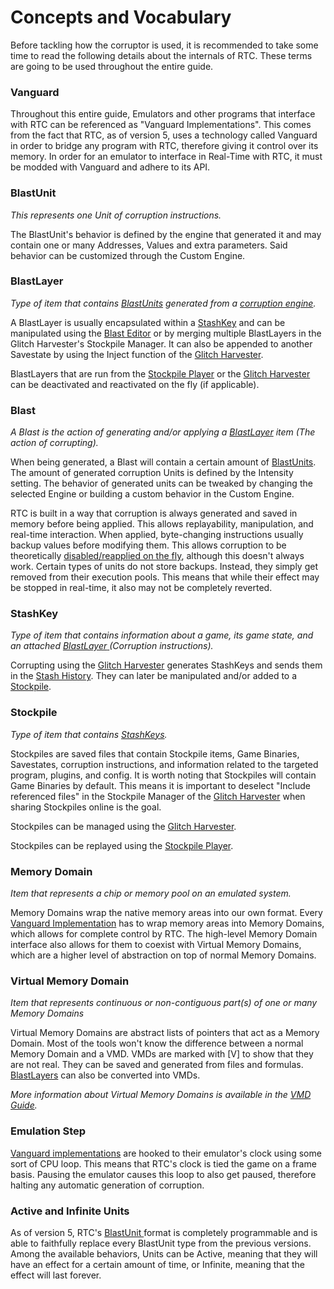 # Concepts and Vocabulary

Before tackling how the corruptor is used, it is recommended to take some time to read the following details about the internals of RTC. These terms are going to be used throughout the entire guide.

### Vanguard

Throughout this entire guide, Emulators and other programs that interface with RTC can be referenced as "Vanguard Implementations". This comes from the fact that RTC, as of version 5, uses a technology called Vanguard in order to bridge any program with RTC, therefore giving it control over its memory. In order for an emulator to interface in Real-Time with RTC, it must be modded with Vanguard and adhere to its API.

### BlastUnit

_This represents one Unit of corruption instructions._

The BlastUnit's behavior is defined by the engine that generated it and may contain one or many Addresses, Values and extra parameters. Said behavior can be customized through the Custom Engine.

### BlastLayer

_Type of item that contains_ [_BlastUnits_](concepts-and-vocabulary.md#blastunit) _generated from a_ [_corruption engine_](corruption-engines.md)_._

A BlastLayer is usually encapsulated within a [StashKey](concepts-and-vocabulary.md#stashkey) and can be manipulated using the [Blast Editor](blast-editor.md) or by merging multiple BlastLayers in the Glitch Harvester's Stockpile Manager. It can also be appended to another Savestate by using the Inject function of the [Glitch Harvester](../../corruptors/rtc/advanced.md#glitch-harvester).

BlastLayers that are run from the [Stockpile Player](../../corruptors/rtc/advanced.md#stockpile-player) or the [Glitch Harvester](../../corruptors/rtc/advanced.md#glitch-harvester) can be deactivated and reactivated on the fly (if applicable).

### Blast

_A Blast is the action of generating and/or applying a_ [_BlastLayer_](concepts-and-vocabulary.md#blastlayer) _item (The action of corrupting)._

When being generated, a Blast will contain a certain amount of [BlastUnits](concepts-and-vocabulary.md#blastunit). The amount of generated corruption Units is defined by the Intensity setting. The behavior of generated units can be tweaked by changing the selected Engine or building a custom behavior in the Custom Engine.

RTC is built in a way that corruption is always generated and saved in memory before being applied. This allows replayability, manipulation, and real-time interaction. When applied, byte-changing instructions usually backup values before modifying them. This allows corruption to be theoretically [disabled/reapplied on the fly](../../corruptors/rtc/advanced.md#blastlayer-on-off), although this doesn't always work. Certain types of units do not store backups. Instead, they simply get removed from their execution pools. This means that while their effect may be stopped in real-time, it also may not be completely reverted.

### StashKey

_Type of item that contains information about a game, its game state, and an attached_ [_BlastLayer_ ](concepts-and-vocabulary.md#blastlayer)_(Corruption instructions)._

Corrupting using the [Glitch Harvester](../../corruptors/rtc/advanced.md) generates StashKeys and sends them in the [Stash History](../../corruptors/rtc/advanced.md#stash-history). They can later be manipulated and/or added to a [Stockpile](concepts-and-vocabulary.md#stockpile).

### Stockpile

_Type of item that contains_ [_StashKeys_](concepts-and-vocabulary.md#stashkey)_._

Stockpiles are saved files that contain Stockpile items, Game Binaries, Savestates, corruption instructions, and information related to the targeted program, plugins, and config. It is worth noting that Stockpiles will contain Game Binaries by default. This means it is important to deselect "Include referenced files" in the Stockpile Manager of the [Glitch Harvester](../../corruptors/rtc/advanced.md#glitch-harvester) when sharing Stockpiles online is the goal.

Stockpiles can be managed using the [Glitch Harvester](../../corruptors/rtc/advanced.md).

Stockpiles can be replayed using the [Stockpile Player](../../corruptors/rtc/advanced.md#stockpile-player).

### Memory Domain

_Item that represents a chip or memory pool on an emulated system._

Memory Domains wrap the native memory areas into our own format. Every [Vanguard Implementation](concepts-and-vocabulary.md#vanguard) has to wrap memory areas into Memory Domains, which allows for complete control by RTC. The high-level Memory Domain interface also allows for them to coexist with Virtual Memory Domains, which are a higher level of abstraction on top of normal Memory Domains.

### Virtual Memory Domain

_Item that represents continuous or non-contiguous part(s) of one or many Memory Domains_

Virtual Memory Domains are abstract lists of pointers that act as a Memory Domain. Most of the tools won't know the difference between a normal Memory Domain and a VMD. VMDs are marked with \[V] to show that they are not real. They can be saved and generated from files and formulas. [BlastLayers](concepts-and-vocabulary.md#blastlayer) can also be converted into VMDs.

_More information about Virtual Memory Domains is available in the_ [_VMD Guide_](vmd-generator-advanced.md)_._

### Emulation Step

[Vanguard implementations](concepts-and-vocabulary.md#vanguard) are hooked to their emulator's clock using some sort of CPU loop. This means that RTC's clock is tied the game on a frame basis. Pausing the emulator causes this loop to also get paused, therefore halting any automatic generation of corruption.

### Active and Infinite Units

As of version 5, RTC's [BlastUnit ](concepts-and-vocabulary.md#blastunit)format is completely programmable and is able to faithfully replace every BlastUnit type from the previous versions. Among the available behaviors, Units can be Active, meaning that they will have an effect for a certain amount of time, or Infinite, meaning that the effect will last forever.

